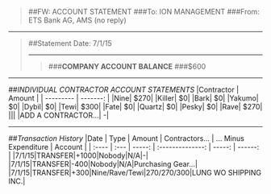 > ##FW: ACCOUNT STATEMENT
> ###To: ION MANAGEMENT
> ###From: ETS Bank AG, AMS (no reply)

----------
>##Statement Date: 7/1/15
>***
>>###**COMPANY ACCOUNT BALANCE**
>>###$600


***

##*INDIVIDUAL CONTRACTOR ACCOUNT STATEMENTS*
|Contractor | Amount |
| --------- | -------: | 
|Nine|    $270|
|Killer|    $0|
|Bark|    $0|
|Yakumo|    $0|
|Dybil|    $0|
|Tewi|    $300|
|Fate|    $0|
|Quartz|    $0|
|Pesky|    $0|
|Rave|    $270|
|||
|ADD A CONTRACTOR...|    -|

***
##*Transaction History*
|Date 	| Type | Amount | Contractors... | ... Minus Expenditure | Account |
| :---- | :--- | -----: | :--------------: | -----: | ------: |
|7/1/15|TRANSFER|+1000|Nobody|N/A|-|
|7/1/15|TRANSFER|-400|Nobody|N/A|Purchasing Gear...|
|7/1/15|TRANSFER|+300|Nine/Rave/Tewi|270/270/300|LUNG WO SHIPPING INC.|
